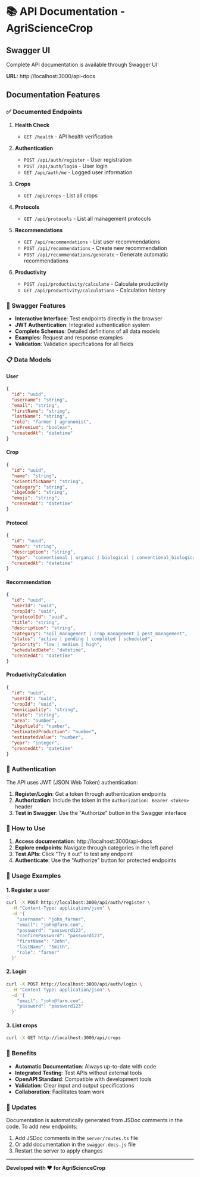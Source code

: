 # 📚 API Documentation - AgriScienceCrop

## Swagger UI

Complete API documentation is available through Swagger UI:

**URL:** http://localhost:3000/api-docs

## Documentation Features

### ✅ Documented Endpoints

1. **Health Check**
   - `GET /health` - API health verification

2. **Authentication**
   - `POST /api/auth/register` - User registration
   - `POST /api/auth/login` - User login
   - `GET /api/auth/me` - Logged user information

3. **Crops**
   - `GET /api/crops` - List all crops

4. **Protocols**
   - `GET /api/protocols` - List all management protocols

5. **Recommendations**
   - `GET /api/recommendations` - List user recommendations
   - `POST /api/recommendations` - Create new recommendation
   - `POST /api/recommendations/generate` - Generate automatic recommendations

6. **Productivity**
   - `POST /api/productivity/calculate` - Calculate productivity
   - `GET /api/productivity/calculations` - Calculation history

### 🔧 Swagger Features

- **Interactive Interface**: Test endpoints directly in the browser
- **JWT Authentication**: Integrated authentication system
- **Complete Schemas**: Detailed definitions of all data models
- **Examples**: Request and response examples
- **Validation**: Validation specifications for all fields

### 📋 Data Models

#### User
```json
{
  "id": "uuid",
  "username": "string",
  "email": "string",
  "firstName": "string",
  "lastName": "string",
  "role": "farmer | agronomist",
  "isPremium": "boolean",
  "createdAt": "datetime"
}
```

#### Crop
```json
{
  "id": "uuid",
  "name": "string",
  "scientificName": "string",
  "category": "string",
  "ibgeCode": "string",
  "emoji": "string",
  "createdAt": "datetime"
}
```

#### Protocol
```json
{
  "id": "uuid",
  "name": "string",
  "description": "string",
  "type": "conventional | organic | biological | conventional_biological",
  "createdAt": "datetime"
}
```

#### Recommendation
```json
{
  "id": "uuid",
  "userId": "uuid",
  "cropId": "uuid",
  "protocolId": "uuid",
  "title": "string",
  "description": "string",
  "category": "soil_management | crop_management | pest_management",
  "status": "active | pending | completed | scheduled",
  "priority": "low | medium | high",
  "scheduledDate": "datetime",
  "createdAt": "datetime"
}
```

#### ProductivityCalculation
```json
{
  "id": "uuid",
  "userId": "uuid",
  "cropId": "uuid",
  "municipality": "string",
  "state": "string",
  "area": "number",
  "ibgeYield": "number",
  "estimatedProduction": "number",
  "estimatedValue": "number",
  "year": "integer",
  "createdAt": "datetime"
}
```

### 🔐 Authentication

The API uses JWT (JSON Web Token) authentication:

1. **Register/Login**: Get a token through authentication endpoints
2. **Authorization**: Include the token in the `Authorization: Bearer <token>` header
3. **Test in Swagger**: Use the "Authorize" button in the Swagger interface

### 🚀 How to Use

1. **Access documentation**: http://localhost:3000/api-docs
2. **Explore endpoints**: Navigate through categories in the left panel
3. **Test APIs**: Click "Try it out" to test any endpoint
4. **Authenticate**: Use the "Authorize" button for protected endpoints

### 📝 Usage Examples

#### 1. Register a user
```bash
curl -X POST http://localhost:3000/api/auth/register \
  -H "Content-Type: application/json" \
  -d '{
    "username": "john_farmer",
    "email": "john@farm.com",
    "password": "password123",
    "confirmPassword": "password123",
    "firstName": "John",
    "lastName": "Smith",
    "role": "farmer"
  }'
```

#### 2. Login
```bash
curl -X POST http://localhost:3000/api/auth/login \
  -H "Content-Type: application/json" \
  -d '{
    "email": "john@farm.com",
    "password": "password123"
  }'
```

#### 3. List crops
```bash
curl -X GET http://localhost:3000/api/crops
```

### 🎯 Benefits

- **Automatic Documentation**: Always up-to-date with code
- **Integrated Testing**: Test APIs without external tools
- **OpenAPI Standard**: Compatible with development tools
- **Validation**: Clear input and output specifications
- **Collaboration**: Facilitates team work

### 🔄 Updates

Documentation is automatically generated from JSDoc comments in the code. To add new endpoints:

1. Add JSDoc comments in the `server/routes.ts` file
2. Or add documentation in the `swagger.docs.js` file
3. Restart the server to apply changes

---

**Developed with ❤️ for AgriScienceCrop**
